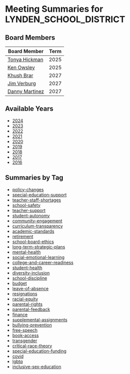 # Meeting Summaries for LYNDEN_SCHOOL_DISTRICT

## Board Members

| Board Member       | Term           |
|--------------------|----------------|
| [Tonya Hickman](board_member_326.md) | 2025 |
| [Ken Owsley](board_member_327.md) | 2025 |
| [Khush Brar](board_member_328.md) | 2027 |
| [Jim Verburg](board_member_329.md) | 2027 |
| [Danny Martinez](board_member_330.md) | 2027 |

## Available Years
- [2024](school_board_65_year_2024.md)
- [2023](school_board_65_year_2023.md)
- [2022](school_board_65_year_2022.md)
- [2021](school_board_65_year_2021.md)
- [2020](school_board_65_year_2020.md)
- [2019](school_board_65_year_2019.md)
- [2018](school_board_65_year_2018.md)
- [2017](school_board_65_year_2017.md)
- [2016](school_board_65_year_2016.md)

## Summaries by Tag
- [policy-changes](school_board_65_tag_policy-changes.md)
- [special-education-support](school_board_65_tag_special-education-support.md)
- [teacher-staff-shortages](school_board_65_tag_teacher-staff-shortages.md)
- [school-safety](school_board_65_tag_school-safety.md)
- [teacher-support](school_board_65_tag_teacher-support.md)
- [student-autonomy](school_board_65_tag_student-autonomy.md)
- [community-engagement](school_board_65_tag_community-engagement.md)
- [curriculum-transparency](school_board_65_tag_curriculum-transparency.md)
- [academic-standards](school_board_65_tag_academic-standards.md)
- [retirement](school_board_65_tag_retirement.md)
- [school-board-ethics](school_board_65_tag_school-board-ethics.md)
- [long-term-strategic-plans](school_board_65_tag_long-term-strategic-plans.md)
- [mental-health](school_board_65_tag_mental-health.md)
- [social-emotional-learning](school_board_65_tag_social-emotional-learning.md)
- [college-and-career-readiness](school_board_65_tag_college-and-career-readiness.md)
- [student-health](school_board_65_tag_student-health.md)
- [diversity-inclusion](school_board_65_tag_diversity-inclusion.md)
- [school-discipline](school_board_65_tag_school-discipline.md)
- [budget](school_board_65_tag_budget.md)
- [leave-of-absence](school_board_65_tag_leave-of-absence.md)
- [resignations](school_board_65_tag_resignations.md)
- [racial-equity](school_board_65_tag_racial-equity.md)
- [parental-rights](school_board_65_tag_parental-rights.md)
- [parental-feedback](school_board_65_tag_parental-feedback.md)
- [finance](school_board_65_tag_finance.md)
- [supplemental-assignments](school_board_65_tag_supplemental-assignments.md)
- [bullying-prevention](school_board_65_tag_bullying-prevention.md)
- [free-speech](school_board_65_tag_free-speech.md)
- [book-access](school_board_65_tag_book-access.md)
- [transgender](school_board_65_tag_transgender.md)
- [critical-race-theory](school_board_65_tag_critical-race-theory.md)
- [special-education-funding](school_board_65_tag_special-education-funding.md)
- [covid](school_board_65_tag_covid.md)
- [lgbtq](school_board_65_tag_lgbtq.md)
- [inclusive-sex-education](school_board_65_tag_inclusive-sex-education.md)
